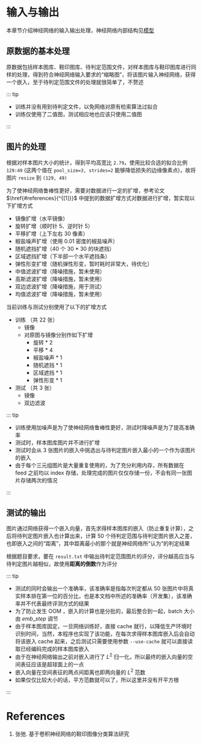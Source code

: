 # 输入与输出

本章节介绍神经网络的输入输出处理，神经网络内部结构见[模型](model.md)

## 原数据的基本处理

原数据包括样本图库、鞋印图库、待判定范围文件，对样本图库与鞋印图库进行同样的处理，得到符合神经网络输入要求的“缩略图”，将该图片输入神经网络，获得一个嵌入，至于待判定范围文件的处理就很简单了，不赘述

::: tip

-  训练并没有用到待判定文件，以免网络对原有检索算法过拟合
-  训练仅使用了二值图，测试相应地也应该只使用二值图

:::

## 图片的处理

根据对样本图片大小的统计，得到平均高宽比 `2.79`，使用比较合适的拟合比例 `129:49` (这两个值在 `pool_size=3, strides=2` 能够降低损失的边缘像素点)，故将图片 `resize` 到 `(129, 49)`

为了使神经网络鲁棒性更好，需要对数据进行一定的扩增，参考论文 $\href{#references}{^{[1]}}$ 中提到的数据扩增方式对数据进行扩增，暂实现以下扩增方式

-  镜像扩增（水平镜像）
-  旋转扩增（顺时针 5、逆时针 5）
-  平移扩增（上下左右 30 像素）
-  椒盐噪声扩增（使用 0.01 密度的椒盐噪声）
-  随机遮挡扩增（40 个 30 \* 30 的块遮挡）
-  区域遮挡扩增（下半部一个水平遮挡条）
-  弹性形变扩增（随机弹性形变，暂时耗时非常大，待优化）
-  中值滤波扩增（降噪措施，暂未使用）
-  高斯滤波扩增（降噪措施，暂未使用）
-  双边滤波扩增（降噪措施，用于测试）
-  均值滤波扩增（降噪措施，暂未使用）

当前训练与测试分别使用了以下的扩增方式

-  训练 （共 22 张）
   -  镜像
   -  对原图与镜像分别作如下扩增
      -  旋转 \* 2
      -  平移 \* 4
      -  椒盐噪声 \* 1
      -  随机遮挡 \* 1
      -  区域遮挡 \* 1
      -  弹性形变 \* 1
-  测试 （共 3 张）
   -  镜像
   -  双边滤波

::: tip

-  训练使用加噪声是为了使神经网络鲁棒性更好，测试时降噪声是为了提高准确率
-  测试时，样本图库图片并不进行扩增
-  测试时会从 3 张图片的嵌入中挑选出与待判定图片嵌入最小的一个作为该图片的嵌入
-  由于每个三元组图片是大量重复使用的，为了充分利用内存，所有数据在 feed 之前均以 index 存储，处理完成的图片仅仅存储一份，不会有同一张图片存储两次的情况

:::

## 测试的输出

图片通过网络获得一个嵌入向量，首先求得样本图库的嵌入（防止重复计算），之后将待判定图片嵌入也计算出来，计算 50 个待判定范围与待判定图片嵌入之差，也即嵌入之间的“距离”，其中距离最小的那个就是神经网络所“认为”的判定结果

根据题目要求，要在 `result.txt` 中输出待判定范围图片的评分，评分越高应当与待判定图片越相似，故使用**距离的倒数**作为评分

::: tip

-  测试的同时会输出一个准确率，该准确率是指每次判定都从 50 张图片中将真实样本排在第一位的百分比，也是本文档中所述的准确率（开发集），该准确率并不代表最终评测方式的结果
-  为了防止发生 OOM ，嵌入的计算也是分批的，最后整合到一起，batch 大小由 $emb\_step$ 调节
-  由于样本图库固定，一旦网络训练好，直接 cache 就行，以降低生产环境时识别时间，当然，本程序也实现了该功能，在每次求得样本图库嵌入后会自动将该嵌入 cache 起来，之后测试只需要使用参数 `--use-cache` 就可以直接读取已经编码完成的样本图库嵌入
-  由于在神经网络输出之前对嵌入进行了 $L^2$ 归一化，所以最终的嵌入向量的空间表征应该是超球面上的一点
-  嵌入向量在空间表征的两点间距离也即两向量的 $L^2$ 范数
-  如果仅仅比较大小的话，平方范数就可以了，所以这里并没有开平方根

:::

# References

1. 张弛. 基于卷积神经网络的鞋印图像分类算法研究
